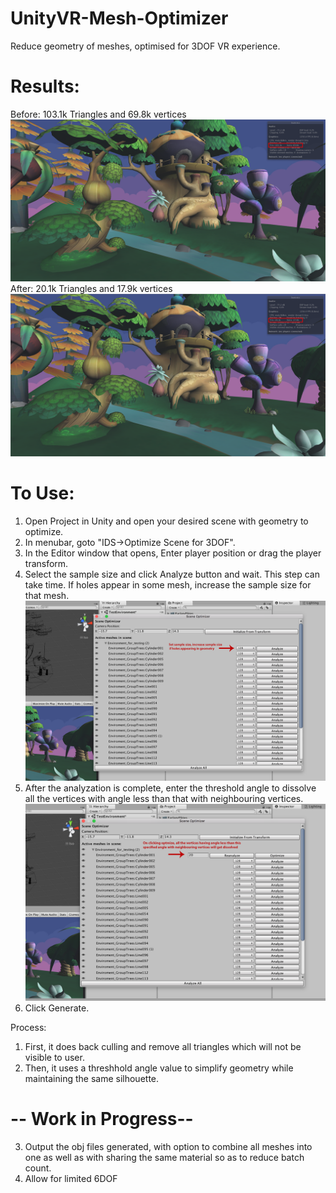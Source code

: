 # UnityVR-Mesh-Optimizer
Reduce geometry of meshes, optimised for 3DOF VR experience.

# Results:
Before: 103.1k Triangles and 69.8k vertices
![Before](Screenshots/Results/OriginalTest1.png)
After: 20.1k Triangles and 17.9k vertices
![After](Screenshots/Results/OptimizedTest1.png)

# To Use:
1. Open Project in Unity and open your desired scene with geometry to optimize.
2. In menubar, goto "IDS->Optimize Scene for 3DOF".
3. In the Editor window that opens, Enter player position or drag the player transform.
4. Select the sample size and click Analyze button and wait. This step can take time. If holes appear in some mesh, increase the sample size for that mesh.
![Analyze Step](Screenshots/Steps/AnalyzeStep.png)
5. After the analyzation is complete, enter the threshold angle to dissolve all the vertices with angle less than that with neighbouring vertices.
![Optimize Step](Screenshots/Steps/OptimizeStep.png)
5. Click Generate.

Process: 
1. First, it does back culling and remove all triangles which will not be visible to user.
2. Then, it uses a threshhold angle value to simplify geometry while maintaining the same silhouette.

# -- Work in Progress--
3. Output the obj files generated, with option to combine all meshes into one as well as with sharing the same material so as to reduce batch count.
4. Allow for limited 6DOF
